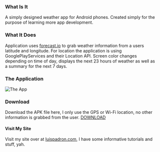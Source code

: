 ### What Is It
A simply designed weather app for Android phones. Created simply for the purpose of learning more app development. 


### What It Does
Application uses [forecast.io](https://developer.forecast.io) to grab weather information from a users latitude and longitude.
For location the application is using GooglePlayServices and their Location API. 
Screen color changes depending on time of day, displays the next 23 hours of weather as well as a summary for the next 7 days. 

### The Application
![The App](http://i.imgur.com/e66NNB3.gif "Cool app :)")


### Download
Download the APK file here, I only use the GPS or Wi-Fi location, no other information is grabbed from the user. [DOWNLOAD](https://www.dropbox.com/s/rfet8bsw6w1facs/Weatherly%20By%20Luis%20Padron.apk?dl=0)

#### Visit My Site
Visit my site over at [luispadron.com](https://luispadron.com/), I have some informative tutorials and stuff, yah.
